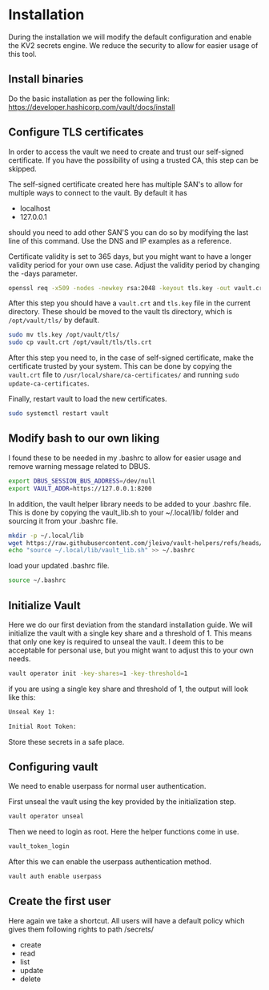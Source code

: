 # Installation

During the installation we will modify the default configuration and enable the KV2 secrets engine. We reduce the security to allow for easier usage of this tool.

## Install binaries

Do the basic installation as per the following link: https://developer.hashicorp.com/vault/docs/install

## Configure TLS certificates

In order to access the vault we need to create and trust our self-signed certificate. If you have the possibility of using a trusted CA, this step can be skipped.

The self-signed certificate created here has multiple SAN's to allow for multiple ways to connect to the vault. By default it has

- localhost
- 127.0.0.1

should you need to add other SAN'S you can do so by modifying the last line of this command. Use the DNS and IP examples as a reference.

Certificate validity is set to 365 days, but you might want to have a longer validity period for your own use case. Adjust the validity period by changing the -days parameter.

```bash
openssl req -x509 -nodes -newkey rsa:2048 -keyout tls.key -out vault.crt -days 365 -subj "/CN=localhost" -reqexts SAN -extensions SAN -config <(echo -e "[ req ]\ndistinguished_name=req_distinguished_name\n[ req_distinguished_name ]\n[ SAN ]\nsubjectAltName=DNS:localhost,IP:127.0.0.1")
```

After this step you should have a `vault.crt` and `tls.key` file in the current directory. These should be moved to the vault tls directory, which is `/opt/vault/tls/` by default.

```bash
sudo mv tls.key /opt/vault/tls/ 
sudo cp vault.crt /opt/vault/tls/tls.crt
```

After this step you need to, in the case of self-signed certificate, make the certificate trusted by your system. This can be done by copying the `vault.crt` file to `/usr/local/share/ca-certificates/` and running `sudo update-ca-certificates`.

Finally, restart vault to load the new certificates.

```bash
sudo systemctl restart vault
```
## Modify bash to our own liking

I found these to be needed in my .bashrc to allow for easier usage and remove warning message related to DBUS.

```bash	
export DBUS_SESSION_BUS_ADDRESS=/dev/null
export VAULT_ADDR=https://127.0.0.1:8200
```

In addition, the vault helper library needs to be added to your .bashrc file. This is done by copying the vault_lib.sh to your ~/.local/lib/ folder and sourcing it from your .bashrc file.

```bash
mkdir -p ~/.local/lib
wget https://raw.githubusercontent.com/jleivo/vault-helpers/refs/heads/master/vault_lib.sh -O ~/.local/lib/vault_lib.sh
echo "source ~/.local/lib/vault_lib.sh" >> ~/.bashrc
```

load your updated .bashrc file.

```bash
source ~/.bashrc
```

## Initialize Vault

Here we do our first deviation from the standard installation guide. We will initialize the vault with a single key share and a threshold of 1. This means that only one key is required to unseal the vault.
I deem this to be acceptable for personal use, but you might want to adjust this to your own needs.

```bash
vault operator init -key-shares=1 -key-threshold=1
```

if you are using a single key share and threshold of 1, the output will look like this:

```bash
Unseal Key 1: 

Initial Root Token: 
```
Store these secrets in a safe place.

## Configuring vault

We need to enable userpass for normal user authentication.

First unseal the vault using the key provided by the initialization step.

```bash
vault operator unseal
```
Then we need to login as root. Here the helper functions come in use.

```bash
vault_token_login
```

After this we can enable the userpass authentication method.

```bash
vault auth enable userpass
```
## Create the first user

Here again we take a shortcut. All users will have a default policy which gives them following rights to path /secrets/<username>
- create
- read
- list
- update
- delete


